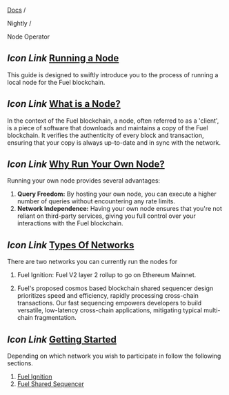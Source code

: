 [Docs](https://docs.fuel.network/) /

Nightly  /

Node Operator

## _Icon Link_ [Running a Node](https://docs.fuel.network/docs/nightly/node-operator/\#running-a-node)

This guide is designed to swiftly introduce you to the process of running a local node for the Fuel blockchain.

## _Icon Link_ [What is a Node?](https://docs.fuel.network/docs/nightly/node-operator/\#what-is-a-node)

In the context of the Fuel blockchain, a node, often referred to as a 'client', is a piece of software that downloads and maintains a copy of the Fuel blockchain. It verifies the authenticity of every block and transaction, ensuring that your copy is always up-to-date and in sync with the network.

## _Icon Link_ [Why Run Your Own Node?](https://docs.fuel.network/docs/nightly/node-operator/\#why-run-your-own-node)

Running your own node provides several advantages:

1. **Query Freedom:** By hosting your own node, you can execute a higher number of queries without encountering any rate limits.
2. **Network Independence:** Having your own node ensures that you're not reliant on third-party services, giving you full control over your interactions with the Fuel blockchain.

## _Icon Link_ [Types Of Networks](https://docs.fuel.network/docs/nightly/node-operator/\#types-of-networks)

There are two networks you can currently run the nodes for

1. Fuel Ignition: Fuel V2 layer 2 rollup to go on Ethereum Mainnet.

2. Fuel's proposed cosmos based blockchain shared sequencer design prioritizes speed and efficiency, rapidly processing cross-chain transactions. Our fast sequencing empowers developers to build versatile, low-latency cross-chain applications, mitigating typical multi-chain fragmentation.


## _Icon Link_ [Getting Started](https://docs.fuel.network/docs/nightly/node-operator/\#getting-started)

Depending on which network you wish to participate in follow the following sections.

1. [Fuel Ignition](https://docs.fuel.network/docs/nightly/fuel-ignition/)
2. [Fuel Shared Sequencer](https://docs.fuel.network/docs/nightly/fuel-sequencer/)